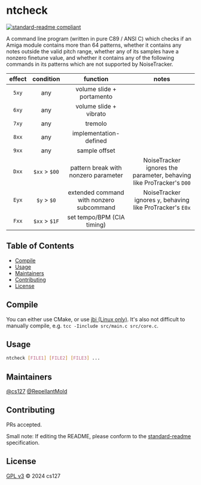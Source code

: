 # ntcheck

[![standard-readme compliant](https://img.shields.io/badge/standard--readme-OK-green.svg?style=flat-square)](https://github.com/RichardLitt/standard-readme)

A command line program (written in pure C89 / ANSI C) which checks if an Amiga module contains more than 64 patterns, whether it contains any notes outside the valid pitch range, whether any of its samples have a nonzero finetune value, and whether it contains any of the following commands in its patterns which are not supported by NoiseTracker.

| effect | condition     | function                                 | notes                                                                |
|:------:|:-------------:|:----------------------------------------:|:--------------------------------------------------------------------:|
| `5xy`  | any           | volume slide + portamento                |                                                                      |
| `6xy`  | any           | volume slide + vibrato                   |                                                                      |
| `7xy`  | any           | tremolo                                  |                                                                      |
| `8xx`  | any           | implementation-defined                   |                                                                      |
| `9xx`  | any           | sample offset                            |                                                                      |
| `Dxx`  | `$xx` > `$00` | pattern break with nonzero parameter     | NoiseTracker ignores the parameter, behaving like ProTracker's `D00` |
| `Eyx`  | `$y` > `$0`   | extended command with nonzero subcommand | NoiseTracker ignores `y`, behaving like ProTracker's `E0x`           |
| `Fxx`  | `$xx` > `$1F` | set tempo/BPM (CIA timing)               |                                                                      |

## Table of Contents

- [Compile](#compile)
- [Usage](#usage)
- [Maintainers](#maintainers)
- [Contributing](#contributing)
- [License](#license)

## Compile

You can either use CMake, or use [jbi (Linux only)](https://github.com/ppekko/jbi).
It's also not difficult to manually compile, e.g. `tcc -Iinclude src/main.c src/core.c`.

## Usage

```bash
ntcheck [FILE1] [FILE2] [FILE3] ...
```

## Maintainers

[@cs127](https://github.com/cs127)
[@RepellantMold](https://github.com/RepellantMold)

## Contributing

PRs accepted.

Small note: If editing the README, please conform to the
[standard-readme](https://github.com/RichardLitt/standard-readme) specification.

## License

[GPL v3](LICENSE) © 2024 cs127
